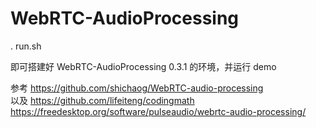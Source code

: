 # WebRTC-AudioProcessing

. run.sh

即可搭建好 WebRTC-AudioProcessing 0.3.1 的环境，并运行 demo

参考 https://github.com/shichaog/WebRTC-audio-processing  
以及 https://github.com/lifeiteng/codingmath  
https://freedesktop.org/software/pulseaudio/webrtc-audio-processing/

